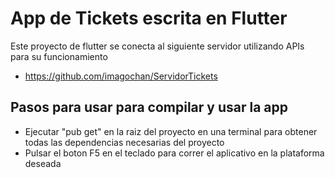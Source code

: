 # App de Tickets escrita en Flutter

Este proyecto de flutter se conecta al siguiente servidor utilizando APIs para su funcionamiento

- https://github.com/imagochan/ServidorTickets

## Pasos para usar para compilar y usar la app

- Ejecutar "pub get" en la raiz del proyecto en una terminal para obtener todas las dependencias necesarias del proyecto
- Pulsar el boton F5 en el teclado para correr el aplicativo en la plataforma deseada

